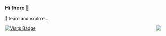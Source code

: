 ### Hi there 👋

<!--
**Newway1997/Newway1997** is a ✨ _special_ ✨ repository because its `README.md` (this file) appears on your GitHub profile.

Here are some ideas to get you started:

- 🔭 I’m currently working on ...
- 🌱 I’m currently learning ...
- 👯 I’m looking to collaborate on ...
- 🤔 I’m looking for help with ...
- 💬 Ask me about ...
- 📫 How to reach me: ...
- 😄 Pronouns: ...
- ⚡ Fun fact: ...
-->

🤔 learn and explore...

<img align="right" src="https://github-readme-stats.vercel.app/api?username=Newway1997&show_icons=true&theme=onedark" />

[![Visits Badge](https://badges.pufler.dev/visits/Newway1997/Newway1997)](https://github.com/Newway1997/Newway1997)

